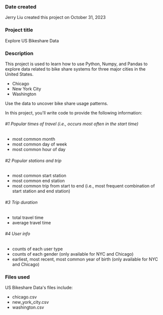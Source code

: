 ### Date created

Jerry Liu created this project on October 31, 2023

### Project title

Explore US Bikeshare Data

### Description
This project is used to learn how to use Python, Numpy, and Pandas to explore data related to bike share systems for three major cities in the United States.
- Chicago
- New York City
- Washington

Use the data to uncover bike share usage patterns.

In this project, you'll write code to provide the following information:

###### #1 Popular times of travel (i.e., occurs most often in the start time)
- most common month
- most common day of week
- most common hour of day

###### #2 Popular stations and trip
- most common start station
- most common end station
- most common trip from start to end (i.e., most frequent combination of start station and end station)

###### #3 Trip duration
- total travel time
- average travel time

###### #4 User info
- counts of each user type
- counts of each gender (only available for NYC and Chicago)
- earliest, most recent, most common year of birth (only available for NYC and Chicago)

### Files used
US Bikeshare Data's files include:
- chicago.csv
- new_york_city.csv
- washington.csv

